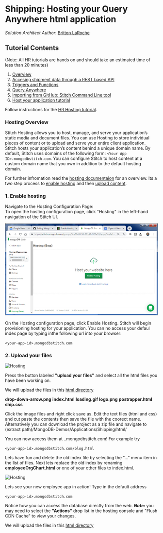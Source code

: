 
# Shipping: Hosting your Query Anywhere html application
_Solution Architect Author_: [Britton LaRoche](mailto:britton.laroche@mongodb.com)   

## Tutorial Contents 
(Note: All HR tutorials are hands on and should take an estimated time of less than 20 minutes)
1. [Overview](../../)
2. [Accesing shipment data through a REST based API](../rest/README.md)
3. [Triggers and Functions](../triggers/README.md)
4. [Query Anywhere](../queryAnywhere/README.md)
5. [Importing from GitHub: Stitch Command Line tool](../cli/README.md)
6. [Host your application tutorial](../hosting/README.md)  


Follow instructions for the [HR Hosting tutorial](../../../../Stitch/hosting/README.md).  

### Hosting Overview
Stitch Hosting allows you to host, manage, and serve your application’s static media and document files. You can use Hosting to store individual pieces of content or to upload and serve your entire client application. Stitch hosts your application’s content behind a unique domain name. By default, Stitch uses domains of the following form: ```<Your App ID>.mongodbstitch.com```. You can configure Stitch to host content at a custom domain name that you own in addition to the default hosting domain.

For further infromation read the [hosting documentaion](https://docs.mongodb.com/stitch/hosting/) for an overview. Its a two step process to [enable hosting](https://docs.mongodb.com/stitch/hosting/enable-hosting/) and then [upload content](https://docs.mongodb.com/stitch/hosting/upload-content-to-stitch/). 

### 1. Enable hosting
Navigate to the Hosting Configuration Page:   
To open the hosting configuration page, click "Hosting" in the left-hand navigation of the Stitch UI.

![Hosting](../../../../Stitch/hosting/img/hosting1.jpg)

On the Hosting configuration page, click Enable Hosting. Stitch will begin provisioning hosting for your application.  You can no access your defaul index page by typing inthe following url into your browser:

 ```<your-app-id>.mongodbstitch.com```
 

### 2. Upload your files
![Hosting](../../../../Stitch/hosting/img/hosting2.jpg)

Press the button labeled __"upload your files"__ and select all the html files you have been working on.   

We will upload the files in this [html directory](../../html/)

__drop-down-arrow.png__
__index.html__
__loading.gif__
__logo.png__
__postrapper.html__
__ship.css__

Click the image files and right click save as.  Edit the text files (html and css) and cut paste the contents then save the file with the coorect name.  Alternatively you can download the project as a zip file and navigate to (extract path)/MongoDB-Demos/Applications/Shipping/html/

You can now access them at <your-app-id>..mongodbstitch.com!  For example try   
  
 ```<your-app-id>.mongodbstitch.com/blog.html```
 
Lets have fun and delete the old index file by selecting the "..." menu item in the list of files.  Next lets replace the old index by renaming __employeeOrgChart.html__ or one of your other files to index.html.  

![Hosting](../../../../Stitch/hosting/img/hosting3.jpg)

Lets see your new employee app in action! Type in the default address 

 ```<your-app-id>.mongodbstitch.com```

Notice how you can access the database directly from the web.  __***Note:***__  you may need to select the  __"Actions"__ drop list in the hosting console and "Flush CDN Cache" to view your changes.


We will upload the files in this [html directory](../../html/)
